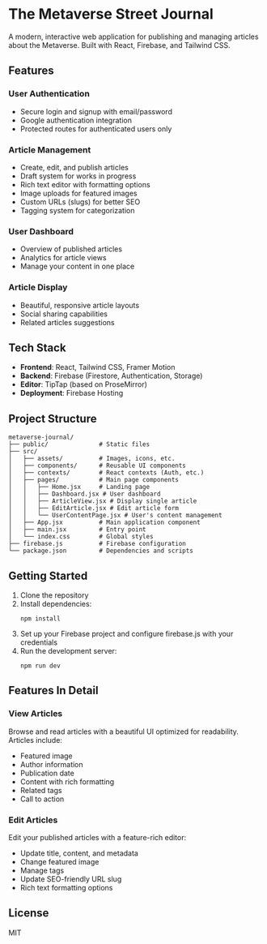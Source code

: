# The Metaverse Street Journal

A modern, interactive web application for publishing and managing articles about the Metaverse. Built with React, Firebase, and Tailwind CSS.

## Features

### User Authentication
- Secure login and signup with email/password
- Google authentication integration
- Protected routes for authenticated users only

### Article Management
- Create, edit, and publish articles
- Draft system for works in progress
- Rich text editor with formatting options
- Image uploads for featured images
- Custom URLs (slugs) for better SEO
- Tagging system for categorization

### User Dashboard
- Overview of published articles
- Analytics for article views
- Manage your content in one place

### Article Display
- Beautiful, responsive article layouts
- Social sharing capabilities
- Related articles suggestions

## Tech Stack

- **Frontend**: React, Tailwind CSS, Framer Motion
- **Backend**: Firebase (Firestore, Authentication, Storage)
- **Editor**: TipTap (based on ProseMirror)
- **Deployment**: Firebase Hosting

## Project Structure

```
metaverse-journal/
├── public/              # Static files
├── src/
│   ├── assets/          # Images, icons, etc.
│   ├── components/      # Reusable UI components
│   ├── contexts/        # React contexts (Auth, etc.)
│   ├── pages/           # Main page components
│   │   ├── Home.jsx     # Landing page
│   │   ├── Dashboard.jsx # User dashboard
│   │   ├── ArticleView.jsx # Display single article
│   │   ├── EditArticle.jsx # Edit article form
│   │   └── UserContentPage.jsx # User's content management
│   ├── App.jsx          # Main application component
│   ├── main.jsx         # Entry point
│   └── index.css        # Global styles
├── firebase.js          # Firebase configuration
└── package.json         # Dependencies and scripts
```

## Getting Started

1. Clone the repository
2. Install dependencies:
   ```
   npm install
   ```
3. Set up your Firebase project and configure firebase.js with your credentials
4. Run the development server:
   ```
   npm run dev
   ```

## Features In Detail

### View Articles
Browse and read articles with a beautiful UI optimized for readability. Articles include:
- Featured image
- Author information
- Publication date
- Content with rich formatting
- Related tags
- Call to action

### Edit Articles
Edit your published articles with a feature-rich editor:
- Update title, content, and metadata
- Change featured image
- Manage tags
- Update SEO-friendly URL slug
- Rich text formatting options

## License

MIT 